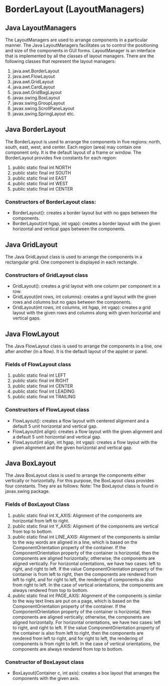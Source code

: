 # BorderLayout (LayoutManagers)
## Java LayoutManagers
The LayoutManagers are used to arrange components in a particular manner. The Java LayoutManagers facilitates us to control the positioning and size of the components in GUI forms. LayoutManager is an interface that is implemented by all the classes of layout managers. There are the following classes that represent the layout managers:
1. java.awt.BorderLayout
2. java.awt.FlowLayout
3. java.awt.GridLayout
4. java.awt.CardLayout
5. java.awt.GridBagLayout
6. javax.swing.BoxLayout
7. javax.swing.GroupLayout
8. javax.swing.ScrollPaneLayout
9. javax.swing.SpringLayout etc.

## Java BorderLayout
The BorderLayout is used to arrange the components in five regions: north, south, east, west, and center. Each region (area) may contain one component only. It is the default layout of a frame or window. The BorderLayout provides five constants for each region:
1. public static final int NORTH
2. public static final int SOUTH
3. public static final int EAST
4. public static final int WEST
5. public static final int CENTER

### Constructors of BorderLayout class:
* BorderLayout(): creates a border layout but with no gaps between the components.
* BorderLayout(int hgap, int vgap): creates a border layout with the given horizontal and vertical gaps between the components.

## Java GridLayout
The Java GridLayout class is used to arrange the components in a rectangular grid. One component is displayed in each rectangle.

### Constructors of GridLayout class
* GridLayout(): creates a grid layout with one column per component in a row.
* GridLayout(int rows, int columns): creates a grid layout with the given rows and columns but no gaps between the components.
* GridLayout(int rows, int columns, int hgap, int vgap): creates a grid layout with the given rows and columns along with given horizontal and vertical gaps.

## Java FlowLayout
The Java FlowLayout class is used to arrange the components in a line, one after another (in a flow). It is the default layout of the applet or panel.

### Fields of FlowLayout class
1. public static final int LEFT
2. public static final int RIGHT
3. public static final int CENTER
4. public static final int LEADING
5. public static final int TRAILING

### Constructors of FlowLayout class
* FlowLayout(): creates a flow layout with centered alignment and a default 5 unit horizontal and vertical gap.
* FlowLayout(int align): creates a flow layout with the given alignment and a default 5 unit horizontal and vertical gap.
* FlowLayout(int align, int hgap, int vgap): creates a flow layout with the given alignment and the given horizontal and vertical gap.

## Java BoxLayout
The Java BoxLayout class is used to arrange the components either vertically or horizontally. For this purpose, the BoxLayout class provides four constants. They are as follows:
Note: The BoxLayout class is found in javax.swing package.

### Fields of BoxLayout Class
1. public static final int X_AXIS: Alignment of the components are horizontal from left to right.
2. public static final int Y_AXIS: Alignment of the components are vertical from top to bottom.
3. public static final int LINE_AXIS: Alignment of the components is similar to the way words are aligned in a line, which is based on the ComponentOrientation property of the container. If the ComponentOrientation property of the container is horizontal, then the components are aligned horizontally; otherwise, the components are aligned vertically. For horizontal orientations, we have two cases: left to right, and right to left. If the value ComponentOrientation property of the container is from left to right, then the components are rendered from left to right, and for right to left, the rendering of components is also from right to left. In the case of vertical orientations, the components are always rendered from top to bottom.
4. public static final int PAGE_AXIS: Alignment of the components is similar to the way text lines are put on a page, which is based on the ComponentOrientation property of the container. If the ComponentOrientation property of the container is horizontal, then components are aligned vertically; otherwise, the components are aligned horizontally. For horizontal orientations, we have two cases: left to right, and right to left. If the value ComponentOrientation property of the container is also from left to right, then the components are rendered from left to right, and for right to left, the rendering of components is from right to left. In the case of vertical orientations, the components are always rendered from top to bottom.

### Constructor of BoxLayout class
* BoxLayout(Container c, int axis): creates a box layout that arranges the components with the given axis.
